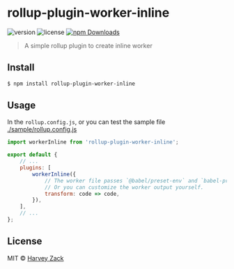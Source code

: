 # rollup-plugin-worker-inline

![version](https://badgen.net/npm/v/rollup-plugin-worker-inline)
![license](https://badgen.net/npm/license/rollup-plugin-worker-inline)
[![npm Downloads](https://img.shields.io/npm/dt/rollup-plugin-worker-inline.svg)](https://www.npmjs.com/package/rollup-plugin-worker-inline)

> A simple rollup plugin to create inline worker

## Install

```bash
$ npm install rollup-plugin-worker-inline
```

## Usage

In the `rollup.config.js`, or you can test the sample file [./sample/rollup.config.js](./sample/rollup.config.js)

```js
import workerInline from 'rollup-plugin-worker-inline';

export default {
    // ...
    plugins: [
        workerInline({
            // The worker file passes `@babel/preset-env` and `babel-preset-minify` presets processing by default.
            // Or you can customize the worker output yourself.
            transform: code => code,
        }),
    ],
    // ...
};
```

## License

MIT © [Harvey Zack](https://sleepy.im/)
